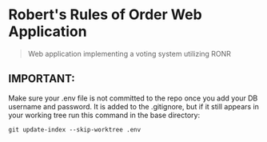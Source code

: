# Robert's Rules of Order Web Application
> Web application implementing a voting system utilizing RONR

## IMPORTANT:    
Make sure your .env file is not committed to the repo once you add your DB username and password. It is added to the .gitignore, but if it still appears in your working tree run this command in the base directory:   
```
git update-index --skip-worktree .env 
```
